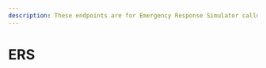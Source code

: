 ```yaml
---
description: These endpoints are for Emergency Response Simulator callout integrations
---
```


# ERS

